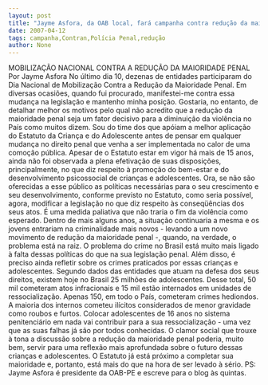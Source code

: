 ```yaml
---
layout: post
title: "Jayme Asfora, da OAB local, fará campanha contra redução da maioridade penal"
date: 2007-04-12
tags: campanha,Contran,Polícia Penal,redução
author: None
---
```

MOBILIZAÇÃO NACIONAL CONTRA A REDUÇÃO DA MAIORIDADE PENAL
Por Jayme Asfora
No último dia 10, dezenas de entidades participaram do Dia Nacional de Mobilização Contra a Redução da Maioridade Penal. Em diversas ocasiões, quando fui procurado, manifestei-me contra essa mudança na legislação e mantenho minha posição. Gostaria, no entanto, de detalhar melhor os motivos pelo qual não acredito que a redução da maioridade penal seja um fator decisivo para a diminuição da violência no País como muitos dizem.
Sou do time dos que apóiam a melhor aplicação do Estatuto da Criança e do Adolescente antes de pensar em qualquer mudança no direito penal que venha a ser implementada no calor de uma comoção pública. Apesar de o Estatuto estar em vigor há mais de 15 anos, ainda não foi observada a plena efetivação de suas disposições, principalmente, no que diz respeito à promoção do bem-estar e do desenvolvimento psicossocial de crianças e adolescentes.
Ora, se não são oferecidas a esse público as políticas necessárias para o seu crescimento e seu desenvolvimento, conforme previsto no Estatuto, como seria possível, agora, modificar a legislação no que diz respeito às conseqüências dos seus atos. É uma medida paliativa que não traria o fim da violência como esperado. Dentro de mais alguns anos, a situação continuaria a mesma e os jovens entrariam na criminalidade mais novos - levando a um novo movimento de redução da maioridade penal -, quando, na verdade, o problema está na raiz. O problema do crime no Brasil está muito mais ligado à falta dessas políticas do que na sua legislação penal.
Além disso, é preciso ainda refletir sobre os crimes praticados por essas crianças e adolescentes. Segundo dados das entidades que atuam na defesa dos seus direitos, existem hoje no Brasil 25 milhões de adolescentes. Desse total, 50 mil cometeram atos infracionais e 15 mil estão internados em unidades de ressocialização. Apenas 150, em todo o País, cometeram crimes hediondos. A maioria dos internos cometeu ilícitos considerados de menor gravidade como roubos e furtos. Colocar adolescentes de 16 anos no sistema penitenciário em nada vai contribuir para a sua ressocialização - uma vez que as suas falhas já são por todos conhecidas.
O clamor social que trouxe à tona a discussão sobre a redução da maioridade penal poderia, muito bem, servir para uma reflexão mais aprofundada sobre o futuro dessas crianças e adolescentes. O Estatuto já está próximo a completar sua maioridade e, portanto, está mais do que na hora de ser levado à sério. 
PS: Jayme Asfora é presidente da OAB-PE e escreve para o blog às quintas. 